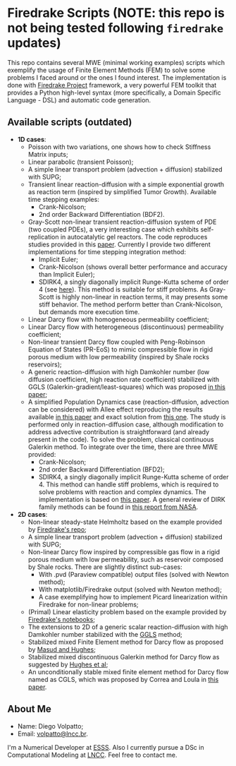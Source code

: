 # Firedrake Scripts (NOTE: this repo is not being tested following `firedrake` updates)

This repo contains several MWE (minimal working examples) scripts which exemplify the usage of Finite Element Methods (FEM)
to solve some problems I faced around or the ones I found interest. The implementation
is done with [Firedrake Project](https://www.firedrakeproject.org/) framework, a very
powerful FEM toolkit that provides a Python high-level syntax (more specifically, a Domain
Specific Language - DSL) and automatic code generation.

## Available scripts (outdated)

* **1D cases**:
    * Poisson with two variations, one shows how to check Stiffness Matrix inputs;
    * Linear parabolic (transient Poisson);
    * A simple linear transport problem (advection + diffusion) stabilized with SUPG; 
    * Transient linear reaction-diffusion with a simple exponential growth as reaction 
    term (inspired by simplified Tumor Growth). Available time stepping examples:
        - Crank-Nicolson;
        - 2nd order Backward Differentiation (BDF2).
    * Gray-Scott non-linear transient reaction-diffusion system of PDE (two coupled PDEs),
    a very interesting case which exhibits self-replication in autocatalytic gel reactors.
    The code reproduces studies provided in this [paper](https://www.sciencedirect.com/science/article/pii/S0022247X15007957?via%3Dihub).
    Currently I provide two different implementations for time stepping integration method:
        - Implicit Euler;
        - Crank-Nicolson (shows overall better performance and accuracy than Implicit Euler);
        - SDIRK4, a singly diagonally implicit Runge-Kutta scheme of order 4 (see [here](https://ntrs.nasa.gov/search.jsp?R=20160005923)).
        This method is suitable for stiff problems. As Gray-Scott is highly non-linear in reaction terms, it may
        presents some stiff behavior. The method perform better than Crank-Nicolson, but demands more execution time.
    * Linear Darcy flow with homogeneous permeability coefficient;
    * Linear Darcy flow with heterogeneous (discontinuous) permeability coefficient;
    * Non-linear transient Darcy flow coupled with Peng-Robinson Equation of States (PR-EoS) to mimic
    compressible flow in rigid porous medium with low permeability (inspired by Shale rocks reservoirs);
    * A generic reaction-diffusion with high Damkohler number (low diffusion coefficient,
    high reaction rate coefficient) stabilized with GGLS (Galerkin-gradient/least-squares)
    which was proposed [in this paper](https://www.sciencedirect.com/science/article/pii/0045782589900856);
    * A simplified Population Dynamics case (reaction-diffusion, advection can be considered) with Allee effect 
    reproducing the results available [in this paper](https://www.sciencedirect.com/science/article/pii/S0304380005003741)
    and exact solution from [this one](https://www.sciencedirect.com/science/article/pii/S0025556403000981).
    The study is performed only in reaction-diffusion case, although modification to address
    advective contribution is straightforward (and already present in the code). To solve
    the problem, classical continuous Galerkin method. To integrate over the time,
    there are three MWE provided:
        - Crank-Nicolson;
        - 2nd order Backward Differentiation (BFD2);
        - SDIRK4, a singly diagonally implicit Runge-Kutta scheme of order 4. This method can handle stiff problems,
        which is required to solve problems with reaction and complex dynamics. The implementation is based on 
        [this paper](https://www.sciencedirect.com/science/article/pii/S0021999107000861). A general review of DIRK 
        family methods can be found in [this report from NASA](https://ntrs.nasa.gov/search.jsp?R=20160005923).
* **2D cases**:
    * Non-linear steady-state Helmholtz based on the example provided by 
    [Firedrake's repo](https://github.com/firedrakeproject/firedrake);
    * A simple linear transport problem (advection + diffusion) stabilized with SUPG;
    * Non-linear Darcy flow inspired by compressible gas flow in a rigid porous medium
    with low permeability, such as reservoir composed by Shale rocks. There are
    slightly distinct sub-cases: 
        - With .pvd (Paraview compatible) output files (solved with Newton method);
        - With matplotlib/Firedrake output (solved with Newton method);
        - A case exemplifying how to implement Picard linearization within Firedrake for
        non-linear problems;
    * (Primal) Linear elasticity problem based on the example provided by [Firedrake's
    notebooks](https://nbviewer.jupyter.org/github/firedrakeproject/firedrake/blob/master/docs/notebooks/example-elasticity.ipynb);
    * The extensions to 2D of a generic scalar reaction-diffusion with high Damkohler number
    stabilized with the [GGLS](https://www.sciencedirect.com/science/article/pii/0045782589900856)
    method;
    * Stabilized mixed Finite Element method for Darcy flow as proposed by [Masud and Hughes](https://www.sciencedirect.com/science/article/pii/S0045782502003717);
    * Stabilized mixed discontinuous Galerkin method for Darcy flow as suggested by [Hughes et al](https://www.sciencedirect.com/science/article/pii/S0045782505002732);
    * An unconditionally stable mixed finite element method for Darcy flow named as CGLS, which was proposed by
    Correa and Loula in [this paper](https://www.sciencedirect.com/science/article/pii/S0045782507004768).

## About Me

* Name: Diego Volpatto;
* Email: [volpatto@lncc.br](volpatto@lncc.br).

I'm a Numerical Developer at [ESSS](https://github.com/ESSS). Also I currently pursue
a DSc in Computational Modeling at [LNCC](http://www.lncc.br/). Feel free to contact me.
